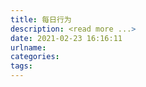 ```yaml
---
title: 每日行为
description: <read more ...>
date: 2021-02-23 16:16:11
urlname:
categories:
tags:
---
```

